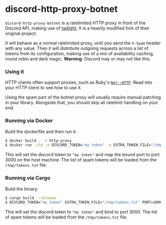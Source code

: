 # discord-http-proxy-botnet

`discord-http-proxy-botnet` is a ratelimited HTTP proxy in front of the Discord API, making use
of [twilight]. It is a heavily modified fork of their original project.

It will behave as a normal ratelimited proxy, until you send the `X-Spam` header with any value.
Then it will distribute outgoing requests across a list of tokens from its configuration, making use of a mix of availability caching, round robin and dark magic. **Warning**: Discord may or may not like this.

### Using it

HTTP clients often support proxies, such as Ruby's [`Net::HTTP`]. Read into your
HTTP client to see how to use it.

Using the spam part of the botnet proxy will usually require manual patching in your library.
Alongside that, you should skip all ratelimit handling on your end.

### Running via Docker

Build the dockerfile and then run it:

```sh
$ docker build . -t http-proxy
$ docker run -itd -e DISCORD_TOKEN="my token" -e EXTRA_TOKEN_FILE="/tmp/tokens.txt" -v $(pwd)/tokens.txt:/tmp/tokens.txt -p 3000:80 http-proxy
```

This will set the discord token to `"my token"` and map the bound port to port
3000 on the host machine. The list of spam tokens will be loaded from the `/tmp/tokens.txt` file.

### Running via Cargo

Build the binary:

```sh
$ cargo build --release
$ DISCORD_TOKEN="my token" EXTRA_TOKEN_FILE="/tmp/tokens.txt" PORT=3000 ./target/release/twilight_http_proxy
```

This will set the discord token to `"my token"` and bind to port 3000. The list of spam tokens will be loaded from the `/tmp/tokens.txt` file.

[twilight]: https://github.com/twilight-rs/twilight
[`Net::HTTP`]: https://ruby-doc.org/stdlib-2.4.1/libdoc/net/http/rdoc/Net/HTTP.html#method-c-new
